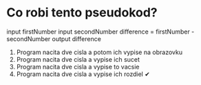 # Co robi tento pseudokod?
input firstNumber
input secondNumber
difference = firstNumber - secondNumber
output difference

1. Program nacita dve cisla a potom ich vypise na obrazovku
2. Program nacita dve cisla a vypise ich sucet
3. Program nacita dve cisla a vypise to vacsie
4. Program nacita dve cisla a vypise ich rozdiel ✔
